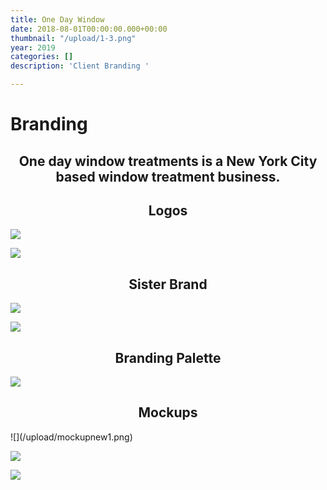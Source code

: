```yaml
---
title: One Day Window
date: 2018-08-01T00:00:00.000+00:00
thumbnail: "/upload/1-3.png"
year: 2019
categories: []
description: 'Client Branding '

---
```

<left><h1>Branding</h1></left>

<center><h2>One day window treatments is a New York City based window treatment business.</h2></center>

<center><h2>Logos</h2></center>

![](/upload/1-3.png)

![](/upload/2-3.png)

<center><h2>Sister Brand</h2></center>

![](/upload/3-3.png)

![](/upload/4-2.png)

<center><h2>Branding Palette</h2></center>

![](/upload/5-1.png)

<center><h2>Mockups</h2></center>![](/upload/mockupnew1.png)

![](/upload/mockup-1.png)

![](/upload/b3.png)